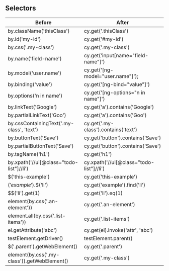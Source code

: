 ## Selectors

| Before                                       | After                                    |
| -------------------------------------------- | ---------------------------------------- |
| by.className('thisClass')                    | cy.get('.thisClass')                     |
| by.id('my-id')                               | cy.get('#my-id')                         |
| by.css('.my-class')                          | cy.get('.my-class')                      |
| by.name('field-name')                        | cy.get('input[name="field-name"]')       |
| by.model('user.name')                        | cy.get('[ng-model="user.name"]');        |
| by.binding('value')                          | cy.get('[ng-bind="value"]')              |
| by.options('n in name')                      | cy.get('[ng-options="n in name"]')       |
| by.linkText('Google')                        | cy.get('a').contains('Google')           |
| by.partialLinkText('Goo')                    | cy.get('a').contains('Goo')              |
| by.cssContainingText('.my-class', 'text')    | cy.get('.my-class').contains('text')     |
| by.buttonText('Save')                        | cy.get('button').contains('Save')        |
| by.partialButtonText('Save')                 | cy.get('button').contains('Save')        |
| by.tagName('h1')                             | cy.get('h1')                             |
| by.xpath('//ul[@class="todo-list"]//li')     | cy.xpath('//ul[@class="todo-list"]//li') |
| $('this-example')                            | cy.get('this-example')                   |
| $('example').$$('li')                        | cy.get('example').find('li')             |
| $$('li').get(1)                              | cy.get('li').eq(1)                       |
| element(by.css('.an-element'))               | cy.get('.an-element')                    |
| element.all(by.css('.list-items'))           | cy.get('.list-items')                    |
| el.getAttribute('abc')                       | cy.get(el).invoke('attr', 'abc')         |
| testElement.getDriver()                      | testElement.parent()                     |
| $('.parent').getWebElement()                 | cy.get('.parent')                        |
| element(by.css('.my-class')).getWebElement() | cy.get('.my-class')                      |
